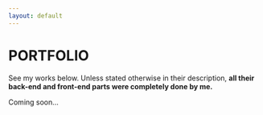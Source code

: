 ```yaml
---
layout: default
---
```


# PORTFOLIO

See my works below. Unless stated otherwise in their description, **all their back-end and front-end parts were completely done by me.**

<section class="porfolio-timeline">

</section>

Coming soon...
